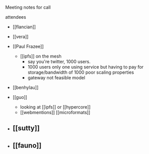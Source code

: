 Meeting notes for call

attendees

- [[flancian]]
- [[vera]]
- [[Paul Frazee]]
	- [[ipfs]] on the mesh
		- say you're twitter, 1000 users. 
		- 1000 users only one using service but having to pay for storage/bandwidth of 1000 poor scaling properties
		- gateway not feasible model
- [[benhylau]]
- [[guo]]
	- looking at [[ipfs]] or [[hypercore]]
	- [[webmentions]] [[microformats]]

- [[sutty]]
	- 
- [[fauno]]
	- 

